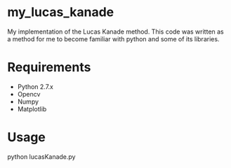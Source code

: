 # my_lucas_kanade
My implementation of the Lucas Kanade method. This code was written as a method for me to become familiar with python and some of its libraries.

# Requirements
- Python 2.7.x
- Opencv
- Numpy
- Matplotlib

# Usage
python lucasKanade.py 
